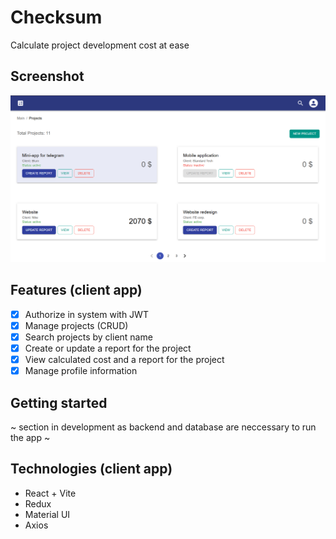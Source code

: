 # Checksum

Calculate project development cost at ease

## Screenshot

![Projects page](/docs/img/projects-page.png)

## Features (client app)

- [x] Authorize in system with JWT
- [x] Manage projects (CRUD)
- [x] Search projects by client name
- [x] Create or update a report for the project
- [x] View calculated cost and a report for the project
- [x] Manage profile information

## Getting started

~ section in development as backend and database are neccessary to run the app ~

## Technologies (client app)

- React + Vite
- Redux
- Material UI
- Axios
